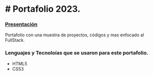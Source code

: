 # # Portafolio 2023.

### [Presentación](https://megagringa.github.io/port2023/index.html)

Portafolio con una muestra de proyectos, códigos y mas enfocado al FullStack. 

### Lenguajes y Tecnoloías que se usaron para este portafolio.

- HTML5
- CSS3
